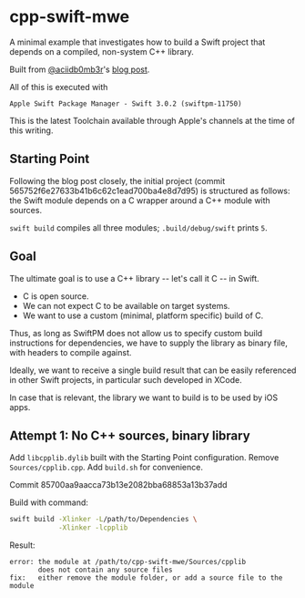 # cpp-swift-mwe

A minimal example that investigates how to build a Swift project that depends on a compiled, non-system C++ library.

Built from [@aciidb0mb3r](https://github.com/aciidb0mb3r)'s [blog post](http://ankit.im/swift/2016/05/21/creating-objc-cpp-packages-with-swift-package-manager/).

All of this is executed with

    Apple Swift Package Manager - Swift 3.0.2 (swiftpm-11750)

This is the latest Toolchain available through Apple's channels at the time of 
this writing.

## Starting Point

Following the blog post closely, the initial project (commit 565752f6e27633b41b6c62c1ead700ba4e8d7d95) 
is structured as follows:
the Swift module depends on a C wrapper around a C++ module with sources.

`swift build` compiles all three modules; `.build/debug/swift` prints `5`.

## Goal

The ultimate goal is to use a C++ library -- let's call it C -- in Swift.

 * C is open source.
 * We can not expect C to be available on target systems.
 * We want to use a custom (minimal, platform specific) build of C.

Thus, as long as SwiftPM does not allow us to specify custom build instructions
for dependencies,
we have to supply the library as binary file, with headers to compile against.

Ideally, we want to receive a single build result that can be easily referenced
in other Swift projects, in particular such developed in XCode.

In case that is relevant, the library we want to build is to be used by
iOS apps.

## Attempt 1: No C++ sources, binary library

Add `libcpplib.dylib` built with the Starting Point configuration.
Remove `Sources/cpplib.cpp`.
Add `build.sh` for convenience.

Commit 85700aa9aacca73b13e2082bba68853a13b37add

Build with command:

~~~bash
swift build -Xlinker -L/path/to/Dependencies \
            -Xlinker -lcpplib
~~~

Result:

~~~
error: the module at /path/to/cpp-swift-mwe/Sources/cpplib 
       does not contain any source files
fix:   either remove the module folder, or add a source file to the module
~~~
